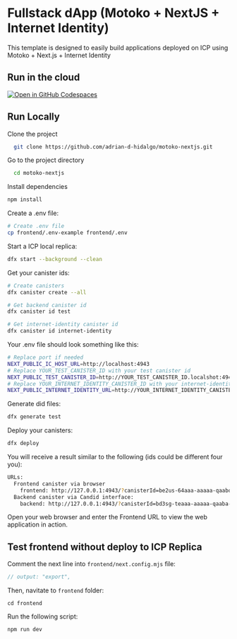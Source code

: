 # Fullstack dApp (Motoko + NextJS + Internet Identity)

This template is designed to easily build applications deployed on ICP using Motoko + Next.js + Internet Identity

## Run in the cloud

[![Open in GitHub Codespaces](https://github.com/codespaces/badge.svg)](https://codespaces.new/adrian-d-hidalgo/motoko-nextjs/?quickstart=1)

## Run Locally

Clone the project

```bash
  git clone https://github.com/adrian-d-hidalgo/motoko-nextjs.git
```

Go to the project directory

```bash
  cd motoko-nextjs
```

Install dependencies

```bash
npm install
```

Create a .env file:

```bash
# Create .env file
cp frontend/.env-example frontend/.env
```

Start a ICP local replica:

```bash
dfx start --background --clean
```

Get your canister ids:

```bash
# Create canisters
dfx canister create --all

# Get backend canister id
dfx canister id test

# Get internet-identity canister id
dfx canister id internet-identity
```

Your .env file should look something like this:

```bash
# Replace port if needed
NEXT_PUBLIC_IC_HOST_URL=http://localhost:4943
# Replace YOUR_TEST_CANISTER_ID with your test canister id
NEXT_PUBLIC_TEST_CANISTER_ID=http://YOUR_TEST_CANISTER_ID.localshot:4943
# Replace YOUR_INTERNET_IDENTITY_CANISTER_ID with your internet-identity canister id
NEXT_PUBLIC_INTERNET_IDENTITY_URL=http://YOUR_INTERNET_IDENTITY_CANISTER_ID.localshot:4943
```

Generate did files:

```bash
dfx generate test
```

Deploy your canisters:

```bash
dfx deploy
```

You will receive a result similar to the following (ids could be different four you):

```bash
URLs:
  Frontend canister via browser
    frontend: http://127.0.0.1:4943/?canisterId=be2us-64aaa-aaaaa-qaabq-cai
  Backend canister via Candid interface:
    backend: http://127.0.0.1:4943/?canisterId=bd3sg-teaaa-aaaaa-qaaba-cai&id=bkyz2-fmaaa-aaaaa-qaaaq-cai
```

Open your web browser and enter the Frontend URL to view the web application in action.

## Test frontend without deploy to ICP Replica

Comment the next line into `frontend/next.config.mjs` file:

```javascript
// output: "export",
```

Then, navitate to `frontend` folder:

`cd frontend`

Run the following script:

`npm run dev`

